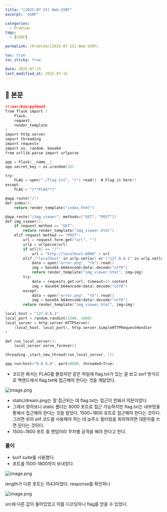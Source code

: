 ```yaml
---
title: "[2025-07-15] Web-SSRF"
excerpt: "SSRF"

categories:
  - Problem
tags:
  - [SSRF]

permalink: /Problem/[2025-07-15] Web-SSRF/

toc: true
toc_sticky: true

date: 2025-07-15
last_modified_at: 2025-07-15
---
```


## 🦥 본문

```c
#!/usr/bin/python3
from flask import (
    Flask,
    request,
    render_template
)
import http.server
import threading
import requests
import os, random, base64
from urllib.parse import urlparse

app = Flask(__name__)
app.secret_key = os.urandom(32)

try:
    FLAG = open("./flag.txt", "r").read()  # Flag is here!!
except:
    FLAG = "[**FLAG**]"

@app.route("/")
def index():
    return render_template("index.html")

@app.route("/img_viewer", methods=["GET", "POST"])
def img_viewer():
    if request.method == "GET":
        return render_template("img_viewer.html")
    elif request.method == "POST":
        url = request.form.get("url", "")
        urlp = urlparse(url)
        if url[0] == "/":
            url = "http://localhost:8000" + url
        elif ("localhost" in urlp.netloc) or ("127.0.0.1" in urlp.netloc):
            data = open("error.png", "rb").read()
            img = base64.b64encode(data).decode("utf8")
            return render_template("img_viewer.html", img=img)
        try:
            data = requests.get(url, timeout=3).content
            img = base64.b64encode(data).decode("utf8")
        except:
            data = open("error.png", "rb").read()
            img = base64.b64encode(data).decode("utf8")
        return render_template("img_viewer.html", img=img)

local_host = "127.0.0.1"
local_port = random.randint(1500, 1800)
local_server = http.server.HTTPServer(
    (local_host, local_port), http.server.SimpleHTTPRequestHandler
)

def run_local_server():
    local_server.serve_forever()

threading._start_new_thread(run_local_server, ())

app.run(host="0.0.0.0", port=8000, threaded=True)

```

- 코드만 봐서는 FLAG를 몰랐지만 같은 파일에 flag.txt가 있는 걸 보고 ssrf 방식으로 백엔드에서 flag.txt에 접근해야 한다는 것을 깨달았다.

![image.png](https://yunseo10987.github.io/assets/images/posts_img/2025-07-15%20web-ssrf/image.png)

- static/dream.png는 잘 접근되는 데 flag.txt는 접근이 안돼서 의문이었다.
- 그래서 찾아보니 static 폴더는 8000 포트로 접근 가능하지만 flag.txt는 내부망을 통해서 접근해야 한다는 것을 알았다. 1500~1800 포트로 접근해야 한다는 것이다. 그러면 위의 elif 코드를 사용해야 하는 데 ip주소 필터링을 회피하려면 대문자를 쓰면 된다는 것이다.
- 1500~1800 포트 중 랜덤이라 무차별 공격을 해야 한다고 한다.

### 풀이

- burf suite를 사용했다.
- 포트를 1500-1800까지 보내었다.

![image.png](https://yunseo10987.github.io/assets/images/posts_img/2025-07-15%20web-ssrf/image-1.png)

length가 다른 포트는 1543이었다. response를 확인하니

![image.png](https://yunseo10987.github.io/assets/images/posts_img/2025-07-15%20web-ssrf/image-2.png)

src에 다른 값이 들어있었고 이를 디코딩하니 flag를 얻을 수 있었다.
